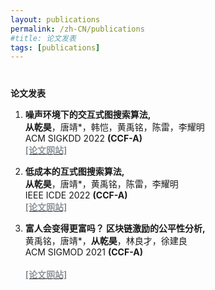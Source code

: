 ```yaml
---
layout: publications
permalink: /zh-CN/publications
#title: 论文发表 
tags: [publications]
---
```


<h4 style="margin-bottom:0px;padding-top:20px;">论文发表</h4>

<ul style="padding-left:0px;">
<ol>

<li>	    
<p>
<b>噪声环境下的交互式图搜索算法,</b>
<br> <b>从乾昊</b>，唐靖*，韩恺，黄禹铭，陈雷，李耀明<br>
ACM SIGKDD 2022 <b>(CCF-A)</b> <br><a href="https://dl.acm.org/doi/10.1145/3534678.3539267" target="_blank"> <font color="#8F959A"><b>[论文网站]</b> </font></a>
</p>	    
</li>

<li>	    
<p>
<b>低成本的互式图搜索算法,</b>
<br> <b>从乾昊</b>，唐靖*，黄禹铭，陈雷，李耀明<br>
IEEE ICDE 2022 <b>(CCF-A)</b> <br><a href="https://doi.org/10.1109/ICDE53745.2022.00091" target="_blank"> <font color="#8F959A"><b>[论文网站]</b> </font></a>
</p>	    
</li>

<li>	    
<p>
<b>富人会变得更富吗？ 区块链激励的公平性分析,</b>
<br> 黄禹铭，唐靖*，<b>从乾昊</b>，林良才，徐建良<br>
ACM SIGMOD 2021 <b>(CCF-A)</b> <br><a href="https://dl.acm.org/doi/10.1145/3448016.3457285" target="_blank"> <font color="#8F959A"><br><b>[论文网站]</b> </font></a>
</p>	    
</li>

</ol>
</ul>